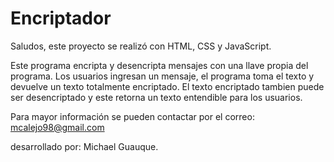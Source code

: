 # Encriptador
Saludos, este proyecto se realizó con HTML, CSS y JavaScript.

Este programa encripta y desencripta mensajes con una llave propia del programa.
Los usuarios ingresan un mensaje, el programa toma el texto y devuelve un texto totalmente encriptado. El texto encriptado tambien puede ser desencriptado y este retorna un texto entendible para los usuarios.

Para mayor información se pueden contactar por el correo: mcalejo98@gmail.com

desarrollado por: Michael Guauque.
